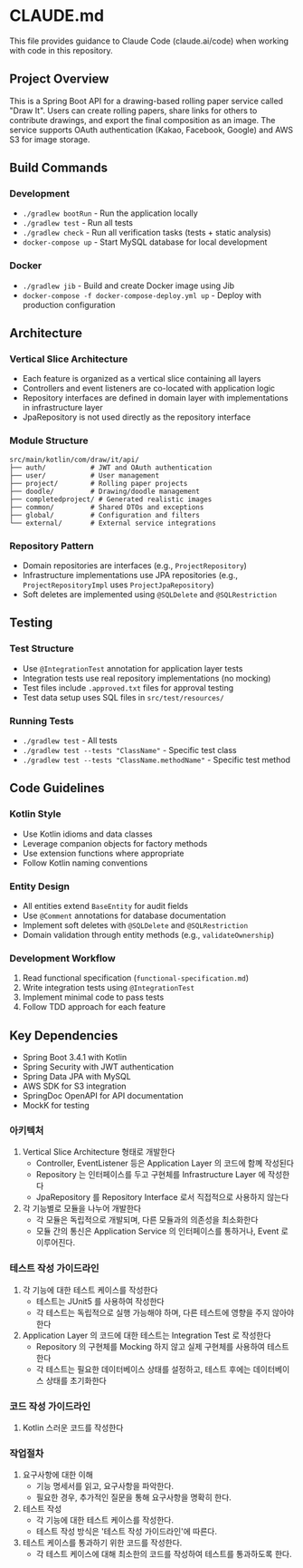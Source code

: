 # CLAUDE.md

This file provides guidance to Claude Code (claude.ai/code) when working with code in this repository.

## Project Overview

This is a Spring Boot API for a drawing-based rolling paper service called "Draw It". Users can create rolling papers, share links for others to contribute drawings, and export the final composition as an image. The service supports OAuth authentication (Kakao, Facebook, Google) and AWS S3 for image storage.

## Build Commands

### Development
- `./gradlew bootRun` - Run the application locally
- `./gradlew test` - Run all tests
- `./gradlew check` - Run all verification tasks (tests + static analysis)
- `docker-compose up` - Start MySQL database for local development

### Docker
- `./gradlew jib` - Build and create Docker image using Jib
- `docker-compose -f docker-compose-deploy.yml up` - Deploy with production configuration

## Architecture

### Vertical Slice Architecture
- Each feature is organized as a vertical slice containing all layers
- Controllers and event listeners are co-located with application logic
- Repository interfaces are defined in domain layer with implementations in infrastructure layer
- JpaRepository is not used directly as the repository interface

### Module Structure
```
src/main/kotlin/com/draw/it/api/
├── auth/           # JWT and OAuth authentication
├── user/           # User management
├── project/        # Rolling paper projects
├── doodle/         # Drawing/doodle management
├── completedproject/ # Generated realistic images
├── common/         # Shared DTOs and exceptions
├── global/         # Configuration and filters
└── external/       # External service integrations
```

### Repository Pattern
- Domain repositories are interfaces (e.g., `ProjectRepository`)
- Infrastructure implementations use JPA repositories (e.g., `ProjectRepositoryImpl` uses `ProjectJpaRepository`)
- Soft deletes are implemented using `@SQLDelete` and `@SQLRestriction`

## Testing

### Test Structure
- Use `@IntegrationTest` annotation for application layer tests
- Integration tests use real repository implementations (no mocking)
- Test files include `.approved.txt` files for approval testing
- Test data setup uses SQL files in `src/test/resources/`

### Running Tests
- `./gradlew test` - All tests
- `./gradlew test --tests "ClassName"` - Specific test class
- `./gradlew test --tests "ClassName.methodName"` - Specific test method

## Code Guidelines

### Kotlin Style
- Use Kotlin idioms and data classes
- Leverage companion objects for factory methods
- Use extension functions where appropriate
- Follow Kotlin naming conventions

### Entity Design
- All entities extend `BaseEntity` for audit fields
- Use `@Comment` annotations for database documentation
- Implement soft deletes with `@SQLDelete` and `@SQLRestriction`
- Domain validation through entity methods (e.g., `validateOwnership`)

### Development Workflow
1. Read functional specification (`functional-specification.md`)
2. Write integration tests using `@IntegrationTest`
3. Implement minimal code to pass tests
4. Follow TDD approach for each feature

## Key Dependencies
- Spring Boot 3.4.1 with Kotlin
- Spring Security with JWT authentication
- Spring Data JPA with MySQL
- AWS SDK for S3 integration
- SpringDoc OpenAPI for API documentation
- MockK for testing

### 아키텍처
1. Vertical Slice Architecture 형태로 개발한다
   - Controller, EventListener 등은 Application Layer 의 코드에 함꼐 작성된다
   - Repository 는 인터페이스를 두고 구현체를 Infrastructure Layer 에 작성한다
   - JpaRepository 를 Repository Interface 로서 직접적으로 사용하지 않는다
2. 각 기능별로 모듈을 나누어 개발한다
   - 각 모듈은 독립적으로 개발되며, 다른 모듈과의 의존성을 최소화한다
   - 모듈 간의 통신은 Application Service 의 인터페이스를 통하거나, Event 로 이루어진다.

### 테스트 작성 가이드라인
1. 각 기능에 대한 테스트 케이스를 작성한다
   - 테스트는 JUnit5 를 사용하여 작성한다
   - 각 테스트는 독립적으로 실행 가능해야 하며, 다른 테스트에 영향을 주지 않아야 한다
2. Application Layer 의 코드에 대한 테스트는 Integration Test 로 작성한다
   - Repository 의 구현체를 Mocking 하지 않고 실제 구현체를 사용하여 테스트한다
   - 각 테스트는 필요한 데이터베이스 상태를 설정하고, 테스트 후에는 데이터베이스 상태를 초기화한다

### 코드 작성 가이드라인
1. Kotlin 스러운 코드를 작성한다

### 작업절차
1. 요구사항에 대한 이해
   - 기능 명세서를 읽고, 요구사항을 파악한다.
   - 필요한 경우, 추가적인 질문을 통해 요구사항을 명확히 한다.
2. 테스트 작성
   - 각 기능에 대한 테스트 케이스를 작성한다.
   - 테스트 작성 방식은 '테스트 작성 가이드라인'에 따른다.
3. 테스트 케이스를 통과하기 위한 코드를 작성한다.
    - 각 테스트 케이스에 대해 최소한의 코드를 작성하여 테스트를 통과하도록 한다.